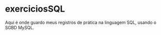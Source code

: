 # exerciciosSQL
Aqui é onde guardo meus registros de prática na linguagem SQL, usando o SGBD MySQL.
